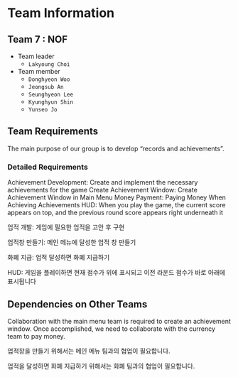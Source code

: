 # Team Information

## Team 7 : NOF

- Team leader
  - `Lakyoung Choi`
- Team member
  - `Donghyeon Woo`
  - `Jeongsub An`
  - `Seunghyeon Lee`
  - `Kyunghyun Shin`
  - `Yunseo Jo`

## Team Requirements

The main purpose of our group is to develop “records and achievements”.

### Detailed Requirements

Achievement Development: Create and implement the necessary achievements for the game
Create Achievement Window: Create Achievement Window in Main Menu
Money Payment: Paying Money When Achieving Achievements
HUD: When you play the game, the current score appears on top, and the previous round score appears right underneath it

업적 개발: 게임에 필요한 업적을 고안 후 구현

업적창 만들기: 메인 메뉴에 달성한 업적 창 만들기

화폐 지급: 업적 달성하면 화폐 지급하기

HUD: 게임을 플레이하면 현재 점수가 위에 표시되고 이전 라운드 점수가 바로 아래에 표시됩니다

## Dependencies on Other Teams
Collaboration with the main menu team is required to create an achievement window.
Once accomplished, we need to collaborate with the currency team to pay money.

업적창을 만들기 위해서는 메인 메뉴 팀과의 협업이 필요합니다.

업적을 달성하면 화폐 지급하기 위해서는 화폐 팀과의 협업이 필요합니다.